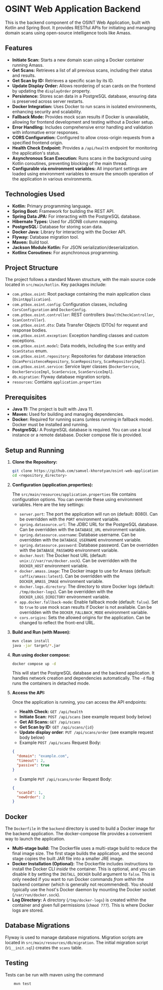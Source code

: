 # OSINT Web Application Backend

This is the backend component of the OSINT Web Application, built with Kotlin and Spring Boot. It provides RESTful APIs for initiating and managing domain scans using open-source intelligence tools like Amass.

## Features

*   **Initiate Scan:**  Starts a new domain scan using a Docker container running Amass.
*   **Get Scans:** Retrieves a list of all previous scans, including their status and results.
*   **Get Scan by ID:**  Retrieves a specific scan by its ID.
*   **Update Display Order:** Allows reordering of scan cards on the frontend by updating the `displayOrder` property.
*   **Persistence:** Stores scan data in a PostgreSQL database, ensuring data is preserved across server restarts.
*   **Docker Integration:**  Uses Docker to run scans in isolated environments, enhancing security and scalability.
*   **Fallback Mode:** Provides mock scan results if Docker is unavailable, allowing for frontend development and testing without a Docker setup.
*   **Error Handling:**  Includes comprehensive error handling and validation with informative error responses.
*   **CORS Configuration:** Configured to allow cross-origin requests from a specified frontend origin.
*   **Health Check Endpoint:** Provides a `/api/health` endpoint for monitoring the application's status.
*   **Asynchronous Scan Execution:** Runs scans in the background using Kotlin coroutines, preventing blocking of the main thread.
*  **Configurable via environment variables:** All important settings are loaded using environment variables to ensure the smooth operation of the application in various environments.


## Technologies Used

*   **Kotlin:**  Primary programming language.
*   **Spring Boot:**  Framework for building the REST API.
*   **Spring Data JPA:**  For interacting with the PostgreSQL database.
*   **Hibernate Types:** Used for JSONB column mapping.
*   **PostgreSQL:** Database for storing scan data.
*   **Docker Java:** Library for interacting with the Docker API.
*   **Flyway:**  Database migration tool.
*   **Maven:**  Build tool.
*   **Jackson Module Kotlin:** For JSON serialization/deserialization.
*   **Kotlinx Coroutines:** For asynchronous programming.

## Project Structure

The project follows a standard Maven structure, with the main source code located in `src/main/kotlin`.  Key packages include:

*   `com.ptbox.osint`:  Root package containing the main application class (`OsintApplication`).
*   `com.ptbox.osint.config`:  Configuration classes, including `CorsConfiguration` and `DockerConfig`.
*   `com.ptbox.osint.controller`:  REST controllers (`HealthCheckController`, `ScanController`).
*   `com.ptbox.osint.dto`:  Data Transfer Objects (DTOs) for request and response bodies.
*   `com.ptbox.osint.exception`:  Exception handling classes and custom exceptions.
*   `com.ptbox.osint.model`:  Data models, including the `Scan` entity and `ScanStatus` enum.
*   `com.ptbox.osint.repository`:  Repositories for database interaction (`ScanPersistenceRepository`, `ScanRepository`, `ScanRepositoryImpl`).
*   `com.ptbox.osint.service`:  Service layer classes (`DockerService`, `DockerServiceImpl`, `ScanService`, `ScanServiceImpl`).
*   `db.migration`:  Flyway database migration scripts.
*   `resources`: Contains `application.properties`

## Prerequisites

*   **Java 11:**  The project is built with Java 11.
*   **Maven:** Used for building and managing dependencies.
*   **Docker:**  Required for running scans (unless running in fallback mode).  Docker must be installed and running.
*   **PostgreSQL:** A PostgreSQL database is required.  You can use a local instance or a remote database. Docker compose file is provided.

## Setup and Running

1.  **Clone the Repository:**
    ```bash
    git clone https://github.com/samvel-khorotyan/osint-web-application.git
    cd <repository_directory>
    ```

2.  **Configuration (application.properties):**

    The `src/main/resources/application.properties` file contains configuration options. You can override these using environment variables. Here are the key settings:

    *   `server.port`:  The port the application will run on (default: 8080).  Can be overridden with the `PORT` environment variable.
    *   `spring.datasource.url`:  The JDBC URL for the PostgreSQL database. Can be overridden with the `DATABASE_URL` environment variable.
    *   `spring.datasource.username`: Database username. Can be overridden with the `DATABASE_USERNAME` environment variable.
    *   `spring.datasource.password`:  Database password.  Can be overridden with the `DATABASE_PASSWORD` environment variable.
    *   `docker.host`: The Docker host URL (default: `unix:///var/run/docker.sock`). Can be overridden with the `DOCKER_HOST` environment variable.
    *   `docker.amass.image`:  The Docker image to use for Amass (default: `caffix/amass:latest`). Can be overridden with the `DOCKER_AMASS_IMAGE` environment variable.
    *   `docker.logs.directory`: The directory to store Docker logs (default: `/tmp/docker-logs`). Can be overridden with the `DOCKER_LOGS_DIRECTORY` environment variable.
    *   `app.docker.fallback-mode`:  Enable fallback mode (default: `false`).  Set to `true` to use mock scan results if Docker is not available. Can be overridden with the `DOCKER_FALLBACK_MODE` environment variable.
    *  `cors.origins`: Sets the allowed origins for the application. Can be changed to reflect the front-end URL.

3. **Build and Run (with Maven):**

    ```bash
    mvn clean install
    java -jar target/*.jar
    ```
4. **Run using docker compose:**

    ```bash
    docker compose up -d
    ```

   This will start the PostgreSQL database and the backend application. It handles network creation and dependencies automatically. The `-d` flag runs the containers in detached mode.

5. **Access the API:**

   Once the application is running, you can access the API endpoints:

    *   **Health Check:** `GET /api/health`
    *   **Initiate Scan:** `POST /api/scans` (see example request body below)
    *   **Get All Scans:** `GET /api/scans`
    *   **Get Scan by ID:** `GET /api/scans/{id}`
    *   **Update display order**: `PUT /api/scans/order` (see example request body below)
    * Example `POST /api/scans` Request Body:

    ```json
    {
      "domain": "example.com",
      "timeout": 2,
      "passive": true
    }
    ```
    * Example `PUT /api/scans/order` Request Body:

    ```json
    {
      "scanId": 1,
      "newOrder": 2
    }
    ```

## Docker

The `Dockerfile` in the `backend` directory is used to build a Docker image for the backend application. The docker-compose file provides a convenient way to launch the application.

*   **Multi-stage build:** The Dockerfile uses a multi-stage build to reduce the final image size. The first stage builds the application, and the second stage copies the built JAR file into a smaller JRE image.
* **Docker Installation (Optional):** The Dockerfile includes instructions to install the Docker CLI *inside* the container. This is optional, and you can disable it by setting the `INSTALL_DOCKER` build argument to `false`.  This is only needed if you want to run Docker commands *from within* the backend container (which is generally not recommended). You should typically use the host's Docker daemon by mounting the Docker socket (`/var/run/docker.sock`).
* **Log Directory:** A directory (`/tmp/docker-logs`) is created within the container and given full permissions (`chmod 777`).  This is where Docker logs are stored.

## Database Migrations

Flyway is used to manage database migrations.  Migration scripts are located in `src/main/resources/db/migration`.  The initial migration script (`V1__init.sql`) creates the `scans` table.

## Testing
Tests can be run with maven using the command

```bash
    mvn test